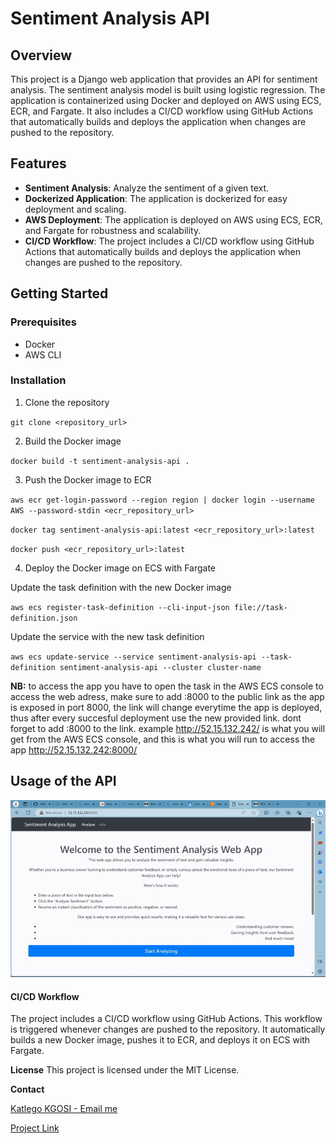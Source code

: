 # Sentiment Analysis API

## Overview
This project is a Django web application that provides an API for sentiment analysis. The sentiment analysis model is built using logistic regression. The application is containerized using Docker and deployed on AWS using ECS, ECR, and Fargate. It also includes a CI/CD workflow using GitHub Actions that automatically builds and deploys the application when changes are pushed to the repository.

## Features
- **Sentiment Analysis**: Analyze the sentiment of a given text.
- **Dockerized Application**: The application is dockerized for easy deployment and scaling.
- **AWS Deployment**: The application is deployed on AWS using ECS, ECR, and Fargate for robustness and scalability.
- **CI/CD Workflow**: The project includes a CI/CD workflow using GitHub Actions that automatically builds and deploys the application when changes are pushed to the repository.

## Getting Started

### Prerequisites
- Docker
- AWS CLI

### Installation
1. Clone the repository

`git clone <repository_url>`

2. Build the Docker image

`docker build -t sentiment-analysis-api . `

3. Push the Docker image to ECR

`aws ecr get-login-password --region region | docker login --username AWS --password-stdin <ecr_repository_url>` 

`docker tag sentiment-analysis-api:latest <ecr_repository_url>:latest`

`docker push <ecr_repository_url>:latest`

4. Deploy the Docker image on ECS with Fargate

Update the task definition with the new Docker image

`aws ecs register-task-definition --cli-input-json file://task-definition.json`

Update the service with the new task definition

`aws ecs update-service --service sentiment-analysis-api --task-definition sentiment-analysis-api --cluster cluster-name`

**NB:** to access the app you have to open the task in the AWS ECS console to access the web adress, make sure to add :8000 to the public link as the app is exposed in port 8000, the link will change everytime the app is deployed, thus after every succesful deployment use the new provided link. dont forget to add :8000 to the link. example http://52.15.132.242/ is what you will get from the AWS ECS console, and this is what you will run to access the app http://52.15.132.242:8000/ 

## Usage of the API

![Demo GIF](api-usage.gif)

#### CI/CD Workflow
The project includes a CI/CD workflow using GitHub Actions. This workflow is triggered whenever changes are pushed to the repository. It automatically builds a new Docker image, pushes it to ECR, and deploys it on ECS with Fargate.

**License**
This project is licensed under the MIT License.

**Contact**

[Katlego KGOSI - Email me](201802440@spu.ac.za)

[Project Link](https://github.com/0092kat/sentiment_analysis_api) 
